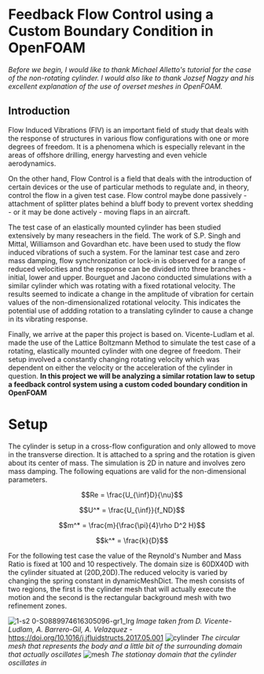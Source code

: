 # Feedback Flow Control using a Custom Boundary Condition in OpenFOAM

*Before we begin, I would like to thank Michael Alletto's tutorial for the case of the non-rotating cylinder. I would also like to thank Jozsef Nagzy and his excellent explanation of the use of overset meshes in OpenFOAM.*

## Introduction
Flow Induced Vibrations (FIV) is an important field of study that deals with the response of structures in various flow configurations with one or more degrees of freedom. It is a phenomena which is especially relevant in the areas of offshore drilling, energy harvesting and even vehicle aerodynamics. 

On the other hand, Flow Control is a field that deals with the introduction of certain devices or the use of particular methods to regulate and, in theory, control the flow in a given test case. Flow control maybe done passively - attachment of splitter plates behind a bluff body to prevent vortex shedding - or it may be done actively - moving flaps in an aircraft.

The test case of an elastically mounted cylinder has been studied extensively by many reseachers in the field. The work of S.P. Singh and Mittal, Williamson and Govardhan etc. have been used to study the flow induced vibrations of such a system. For the laminar test case and zero mass damping, flow synchronization or lock-in is observed for a range of reduced velocities and the response can be divided into three branches - initial, lower and upper. Bourguet and Jacono conducted simulations with a similar cylinder which was rotating with a fixed rotational velocity. The results seemed to indicate a change in the amplitude of vibration for certain values of the non-dimensionalized rotational velocity. This indicates the potential use of addding rotation to a translating cylinder to cause a change in its vibrating response. 

Finally, we arrive at the paper this project is based on. Vicente-Ludlam et al. made the use of the Lattice Boltzmann Method to simulate the test case of a rotating, elastically mounted cylinder with one degree of freedom. Their setup involved a constantly changing rotating velocity which was dependent on either the velocity or the acceleration of the cylinder in question. **In this project we will be analyzing a similar rotation law to setup a feedback control system using a custom coded boundary condition in OpenFOAM**

# Setup
The cylinder is setup in a cross-flow configuration and only allowed to move in the transverse direction. It is attached to a spring and the rotation is given about its center of mass. The simulation is 2D in nature and involves zero mass damping. The following equations are valid for the non-dimensional parameters.

```math
Re = \frac{U_{\inf}D}{\nu}
```
```math
U^* = \frac{U_{\inf}}{f_ND}
```
```math
m^* = \frac{m}{\frac{\pi}{4}\rho D^2 H}
```
```math
k^* = \frac{k}{D}
```
For the following test case the value of the Reynold's Number and Mass Ratio is fixed at 100 and 10 respectively. The domain size is 60DX40D with the cylinder situated at (20D,20D).The reduced velocity is varied by changing the spring constant in dynamicMeshDict. The mesh consists of two regions, the first is the cylinder mesh that will actually execute the motion and the second is the rectangular background mesh with two refinement zones. 

![1-s2 0-S0889974616305096-gr1_lrg](https://github.com/areenraj/feedback-flow-control-openfoam/assets/80944803/85fa6952-359a-4484-ad82-fc12a288a875)
*Image taken from D. Vicente-Ludlam, A. Barrero-Gil, A. Velazquez* - https://doi.org/10.1016/j.jfluidstructs.2017.05.001
![cylinder](https://github.com/areenraj/feedback-flow-control-openfoam/assets/80944803/eec8eb6e-ae6f-482d-8323-94d0385db67e)
*The circular mesh that represents the body and a little bit of the surrounding domain that actually oscillates*
![mesh](https://github.com/areenraj/feedback-flow-control-openfoam/assets/80944803/62722f46-7666-4029-8134-af314dc3917d)
*The stationay domain that the cylinder oscillates in*
 
